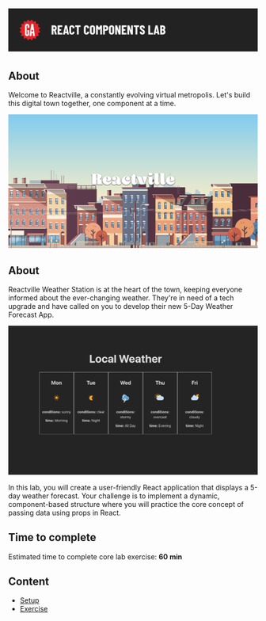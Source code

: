 # ![React Components Lab](../assets/hero.png)

## About

Welcome to Reactville, a constantly evolving virtual metropolis. Let's build this digital town together, one component at a time.

![REactVille Skyline](../assets/Reactville.png)

## About

Reactville Weather Station is at the heart of the town, keeping everyone informed about the ever-changing weather. They're in need of a tech upgrade and have called on you to develop their new 5-Day Weather Forecast App.

![Solution UI](../assets/solution-UI.png)

In this lab, you will create a user-friendly React application that displays a 5-day weather forecast. Your challenge is to implement a dynamic, component-based structure where you will practice the core concept of passing data using props in React.

## Time to complete

Estimated time to complete core lab exercise: **60 min**

## Content

- [Setup](../setup/README.md)
- [Exercise](../exercise/README.md)